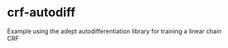 crf-autodiff
============

Example using the adept autodifferentiation library for training a linear chain CRF
